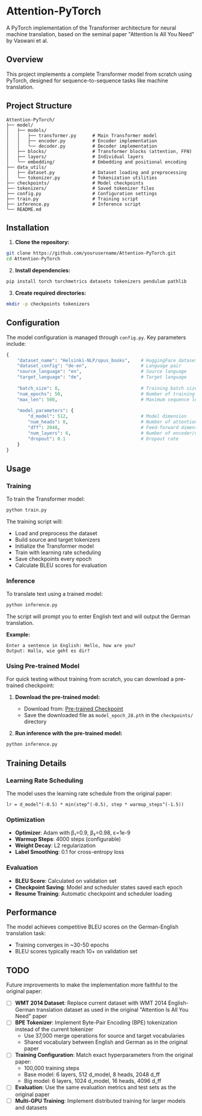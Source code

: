 # Attention-PyTorch

A PyTorch implementation of the Transformer architecture for neural machine translation, based on the seminal paper "Attention Is All You Need" by Vaswani et al.

## Overview

This project implements a complete Transformer model from scratch using PyTorch, designed for sequence-to-sequence tasks like machine translation.

## Project Structure

```
Attention-PyTorch/
├── model/
│   ├── models/
│   │   ├── transformer.py      # Main Transformer model
│   │   ├── encoder.py          # Encoder implementation
│   │   └── decoder.py          # Decoder implementation
│   ├── blocks/                 # Transformer blocks (attention, FFN)
│   ├── layers/                 # Individual layers
│   └── embedding/              # Embedding and positional encoding
├── data_utils/
│   ├── dataset.py              # Dataset loading and preprocessing
│   └── tokenizer.py            # Tokenization utilities
├── checkpoints/                # Model checkpoints
├── tokenizers/                 # Saved tokenizer files
├── config.py                   # Configuration settings
├── train.py                    # Training script
├── inference.py                # Inference script
└── README.md
```

## Installation

1. **Clone the repository:**
```bash
git clone https://github.com/yourusername/Attention-PyTorch.git
cd Attention-PyTorch
```

2. **Install dependencies:**
```bash
pip install torch torchmetrics datasets tokenizers pendulum pathlib
```

3. **Create required directories:**
```bash
mkdir -p checkpoints tokenizers
```

## Configuration

The model configuration is managed through `config.py`. Key parameters include:

```python
{
    "dataset_name": "Helsinki-NLP/opus_books",    # HuggingFace dataset
    "dataset_config": "de-en",                    # Language pair
    "source_language": "en",                      # Source language
    "target_language": "de",                      # Target language
    
    "batch_size": 8,                              # Training batch size
    "num_epochs": 50,                             # Number of training epochs
    "max_len": 500,                               # Maximum sequence length
    
    "model_parameters": {
        "d_model": 512,                           # Model dimension
        "num_heads": 8,                           # Number of attention heads
        "dff": 2048,                              # Feed-forward dimension
        "num_layers": 6,                          # Number of encoder/decoder layers
        "dropout": 0.1                            # Dropout rate
    }
}
```

## Usage

### Training

To train the Transformer model:

```bash
python train.py
```

The training script will:
- Load and preprocess the dataset
- Build source and target tokenizers
- Initialize the Transformer model
- Train with learning rate scheduling
- Save checkpoints every epoch
- Calculate BLEU scores for evaluation

### Inference

To translate text using a trained model:

```bash
python inference.py
```

The script will prompt you to enter English text and will output the German translation.

**Example:**
```
Enter a sentence in English: Hello, how are you?
Output: Hallo, wie geht es dir?
```

### Using Pre-trained Model

For quick testing without training from scratch, you can download a pre-trained checkpoint:

1. **Download the pre-trained model:**
   - Download from: [Pre-trained Checkpoint](https://drive.google.com/file/d/1kNtrfIdGP1Sde8-SAKR3-zc-WhMDqM2D/view?usp=sharing)
   - Save the downloaded file as `model_epoch_28.pth` in the `checkpoints/` directory

2. **Run inference with the pre-trained model:**
```bash
python inference.py
```

## Training Details

### Learning Rate Scheduling
The model uses the learning rate schedule from the original paper:
```
lr = d_model^(-0.5) * min(step^(-0.5), step * warmup_steps^(-1.5))
```

### Optimization
- **Optimizer**: Adam with β₁=0.9, β₂=0.98, ε=1e-9
- **Warmup Steps**: 4000 steps (configurable)
- **Weight Decay**: L2 regularization
- **Label Smoothing**: 0.1 for cross-entropy loss

### Evaluation
- **BLEU Score**: Calculated on validation set
- **Checkpoint Saving**: Model and scheduler states saved each epoch
- **Resume Training**: Automatic checkpoint and scheduler loading

## Performance

The model achieves competitive BLEU scores on the German-English translation task:
- Training converges in ~30-50 epochs
- BLEU scores typically reach 10+ on validation set

## TODO

Future improvements to make the implementation more faithful to the original paper:

- [ ] **WMT 2014 Dataset**: Replace current dataset with WMT 2014 English-German translation dataset as used in the original "Attention Is All You Need" paper
- [ ] **BPE Tokenizer**: Implement Byte-Pair Encoding (BPE) tokenization instead of the current tokenizer
  - Use 37,000 merge operations for source and target vocabularies
  - Shared vocabulary between English and German as in the original paper
- [ ] **Training Configuration**: Match exact hyperparameters from the original paper:
  - 100,000 training steps
  - Base model: 6 layers, 512 d_model, 8 heads, 2048 d_ff
  - Big model: 6 layers, 1024 d_model, 16 heads, 4096 d_ff
- [ ] **Evaluation**: Use the same evaluation metrics and test sets as the original paper
- [ ] **Multi-GPU Training**: Implement distributed training for larger models and datasets
